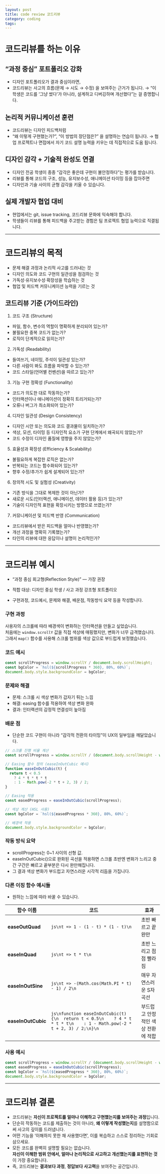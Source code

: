 ```yaml
---
layout: post
title: code review 코드리뷰
category: coding
tags:
---
```


# 코드리뷰를 하는 이유
## “과정 중심” 포트폴리오 강화
* 디자인 포트폴리오가 결과 중심이라면,
* 코드리뷰는 사고의 흐름(문제 → 시도 → 수정) 을 보여주는 근거가 됩니다.
→ “이 학생은 코드를 ‘그냥 썼다’가 아니라, 설계하고 디버깅하며 개선했다”는 걸 증명합니다.

## 논리적 커뮤니케이션 훈련
* 코드리뷰는 디자인 피드백처럼
* “왜 이렇게 구현했는가?”, “이 방법의 장단점은?” 을 설명하는 연습이 됩니다.
→ 협업 프로젝트나 면접에서 자기 코드 설명 능력을 키우는 데 직접적으로 도움 됩니다.

## 디자인 감각 + 기술적 완성도 연결
* 디자인 전공 학생이 종종 “감각은 좋은데 구현이 불안정하다”는 평가를 받습니다.
* 리뷰를 통해 코드의 구조, 성능, 유지보수성, 애니메이션 타이밍 등을 잡아주면
* 디자인과 기술 사이의 균형 감각을 키울 수 있습니다.

## 실제 개발자 협업 대비
* 현업에서는 git, issue tracking, 코드리뷰 문화에 익숙해야 합니다.
* 학생들이 리뷰를 통해 피드백을 주고받는 경험은 팀 프로젝트 협업 능력으로 직결됩니다.

---

# 코드리뷰의 목적
* 문제 해결 과정과 논리적 사고를 드러내는 것
* 디자인 의도와 코드 구현의 일관성을 점검하는 것
* 가독성·유지보수성·확장성을 학습하는 것
* 협업 및 피드백 커뮤니케이션 능력을 기르는 것

## 코드리뷰 기준 (가이드라인)
1. 코드 구조 (Structure)
* 파일, 함수, 변수의 역할이 명확하게 분리되어 있는가?
* 불필요한 중복 코드가 없는가?
* 로직이 단계적으로 읽히는가?

2. 가독성 (Readability)
* 들여쓰기, 네이밍, 주석이 일관성 있는가?
* 다른 사람이 봐도 흐름을 파악할 수 있는가?
* 코드 스타일(언어별 컨벤션)을 따르고 있는가?

3. 기능 구현 정확성 (Functionality)
* 코드가 의도한 대로 작동하는가?
* 인터랙션이나 애니메이션이 정확히 트리거되는가?
* 오류나 버그가 최소화되어 있는가?

4. 디자인 일관성 (Design Consistency)
* 디자인 시안 또는 의도와 코드 결과물이 일치하는가?
* 색상, 모션, 타이밍 등 디자인적 요소가 구현 단계에서 왜곡되지 않았는가?
* 코드 수정이 디자인 품질에 영향을 주지 않았는가?

5. 효율성과 확장성 (Efficiency & Scalability)
* 불필요하게 복잡한 로직은 없는가?
* 반복되는 코드는 함수화되어 있는가?
* 향후 수정/추가가 쉽게 설계되어 있는가?

6. 창의적 시도 및 실험성 (Creativity)
* 기존 방식을 그대로 복제한 것이 아닌가?
* 새로운 시도(인터랙션, 애니메이션, 데이터 활용 등)가 있는가?
* 기술이 디자인적 표현을 확장시키는 방향으로 쓰였는가?

7. 커뮤니케이션 및 피드백 반영 (Communication)
* 코드리뷰에서 받은 피드백을 얼마나 반영했는가?
* 개선 과정을 명확히 기록했는가?
* 타인의 리뷰에 대한 응답이나 설명이 논리적인가?

---

# 코드리뷰 예시
* “과정 중심 회고형(Reflection Style)” — 가장 권장
* 적합 대상: 디자인 중심 학생 / 사고 과정 강조형 포트폴리오

* 구현과정, 코드예시, 문제와 해결, 배운점, 작동방식 요약 등을 작성합니다.

### 구현 과정
사용자의 스크롤에 따라 배경색이 변화하는 인터랙션을 만들고 싶었습니다.  
처음에는 `window.scrollY` 값을 직접 색상에 매핑했지만, 변화가 너무 급격했습니다.  
그래서 `map()` 함수를 사용해 스크롤 범위를 색상 값으로 부드럽게 보정했습니다.

### 코드 예시
```js
const scrollProgress = window.scrollY / document.body.scrollHeight;
const bgColor = `hsl(${scrollProgress * 360}, 80%, 60%)`;
document.body.style.backgroundColor = bgColor;
```
### 문제와 해결
* 문제: 스크롤 시 색상 변화가 갑자기 튀는 느낌
* 해결: easing 함수를 적용하여 색상 변화 완화
* 결과: 인터랙션의 감정적 연결성이 높아짐

### 배운 점
* 단순한 코드 구현이 아니라 “감각적 전환의 타이밍”이 UX의 일부임을 깨달았습니다.

```js
// 스크롤 진행 비율 계산
const scrollProgress = window.scrollY / (document.body.scrollHeight - window.innerHeight);

// Easing 함수 정의 (easeInOutCubic 예시)
function easeInOutCubic(t) {
  return t < 0.5
    ? 4 * t * t * t
    : 1 - Math.pow(-2 * t + 2, 3) / 2;
}

// Easing 적용
const easedProgress = easeInOutCubic(scrollProgress);

// 색상 계산 (HSL 사용)
const bgColor = `hsl(${easedProgress * 360}, 80%, 60%)`;

// 배경색 적용
document.body.style.backgroundColor = bgColor;
```

### 작동 방식 요약
* scrollProgress는 0~1 사이의 선형 값.
* easeInOutCubic()으로 완화된 곡선을 적용하면 스크롤 초반엔 변화가 느리고 중간 구간은 빠르고 끝부분은 다시 완만해집니다.
* 그 결과 색상 변화가 부드럽고 자연스러운 시각적 리듬을 가집니다.

### 다른 이징 함수 예시들
* 원하는 느낌에 따라 바꿀 수 있습니다.

| 함수 이름 | 코드 | 효과 |
|------------|------|------|
| **easeOutQuad** | ```js\nt => 1 - (1 - t) * (1 - t)\n``` | 초반 빠르고 끝 완만 |
| **easeInQuad** | ```js\nt => t * t\n``` | 초반 느리고 점점 빨라짐 |
| **easeInOutSine** | ```js\nt => -(Math.cos(Math.PI * t) - 1) / 2\n``` | 매우 자연스러운 S자 곡선 |
| **easeInOutCubic** | ```js\nfunction easeInOutCubic(t) {\n  return t < 0.5\n    ? 4 * t * t * t\n    : 1 - Math.pow(-2 * t + 2, 3) / 2;\n}\n``` | 부드럽고 안정적인 색상 전환에 적합 |

### 사용 예시

```js
const scrollProgress = window.scrollY / (document.body.scrollHeight - window.innerHeight);
const easedProgress = easeInOutCubic(scrollProgress);
const bgColor = `hsl(${easedProgress * 360}, 80%, 60%)`;
document.body.style.backgroundColor = bgColor;
```

---

# 코드리뷰 결론

* 코드리뷰는 **자신이 프로젝트를 얼마나 이해하고 구현했는지를 보여주는 과정**입니다.  
* 단순히 작동하는 코드를 제출하는 것이 아니라, **왜 이렇게 작성했는지**를 설명함으로써 사고의 깊이를 드러냅니다.  
* 어떤 기능을 ‘이해하지 못한 채 사용했다면’, 이를 복습하고 스스로 정리하는 기회로 삼으세요.  
* 모든 코드를 완벽히 설명할 필요는 없습니다.  
  **자신이 이해한 범위 안에서, 얼마나 논리적으로 사고하고 개선했는지를 표현하는 것**이 가장 중요합니다.  
* 즉, 코드리뷰는 **결과보다 과정**, **정답보다 사고력**을 보여주는 공간입니다.
